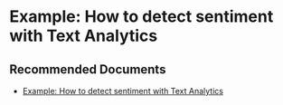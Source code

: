   <properties
	pageTitle="cognitive services - detect sentiment with text analytics"
	description="cognitive services - detect sentiment with text analytics"
	service="microsoft.PowerBIDedicated"
	resource="capacities"
	authors="pjfreitas"
	ms.author="pfreitas"	
	displayOrder="160"
	selfHelpType="generic"
	supportTopicIds="32633791"
	productPesIds="16334"
	cloudEnvironments="public, MoonCake, fairfax" 
	articleId="b43b7b00-4617-461c-aced-31cf0e122385"
	ownershipId="ASEP_ContentService_Placeholder"
/>

# Example: How to detect sentiment with Text Analytics

## **Recommended Documents**

* [Example: How to detect sentiment with Text Analytics](https://docs.microsoft.com/azure/cognitive-services/text-analytics/how-tos/text-analytics-how-to-sentiment-analysis)
